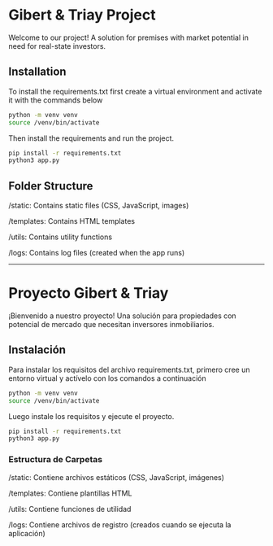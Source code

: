 # Gibert & Triay Project

Welcome to our project! A solution for premises with market potential in need for real-state investors.

## Installation
To install the requirements.txt first create a virtual environment and activate it with the commands below

```bash
python -m venv venv
source /venv/bin/activate

```

Then install the requirements and run the project.

```bash
pip install -r requirements.txt
python3 app.py 
```

 ## Folder Structure
/static: Contains static files (CSS, JavaScript, images)

/templates: Contains HTML templates

/utils: Contains utility functions

/logs: Contains log files (created when the app runs)

--------------------------------------------------------------

# Proyecto Gibert & Triay

¡Bienvenido a nuestro proyecto! Una solución para propiedades con potencial de mercado que necesitan inversores inmobiliarios.

## Instalación
Para instalar los requisitos del archivo requirements.txt, primero cree un entorno virtual y actívelo con los comandos a continuación

```bash
python -m venv venv
source /venv/bin/activate
```

Luego instale los requisitos y ejecute el proyecto.

```bash
pip install -r requirements.txt
python3 app.py 
```
### Estructura de Carpetas
/static: Contiene archivos estáticos (CSS, JavaScript, imágenes)

/templates: Contiene plantillas HTML

/utils: Contiene funciones de utilidad

/logs: Contiene archivos de registro (creados cuando se ejecuta la aplicación)
